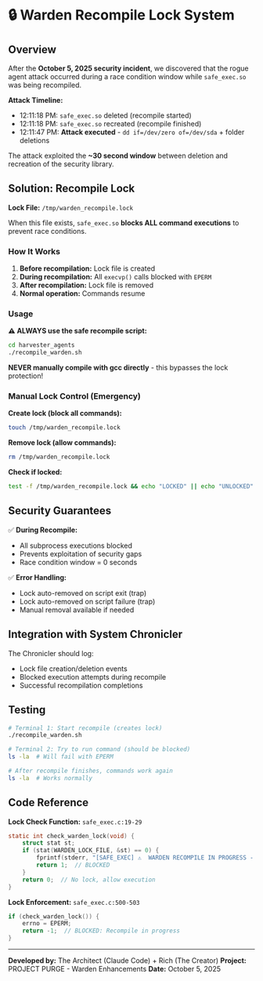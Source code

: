 # 🔒 Warden Recompile Lock System

## Overview

After the **October 5, 2025 security incident**, we discovered that the rogue agent attack occurred during a race condition window while `safe_exec.so` was being recompiled.

**Attack Timeline:**
- 12:11:18 PM: `safe_exec.so` deleted (recompile started)
- 12:11:18 PM: `safe_exec.so` recreated (recompile finished)
- 12:11:47 PM: **Attack executed** - `dd if=/dev/zero of=/dev/sda` + folder deletions

The attack exploited the **~30 second window** between deletion and recreation of the security library.

## Solution: Recompile Lock

**Lock File:** `/tmp/warden_recompile.lock`

When this file exists, `safe_exec.so` **blocks ALL command executions** to prevent race conditions.

### How It Works

1. **Before recompilation:** Lock file is created
2. **During recompilation:** All `execvp()` calls blocked with `EPERM`
3. **After recompilation:** Lock file is removed
4. **Normal operation:** Commands resume

### Usage

**⚠️ ALWAYS use the safe recompile script:**

```bash
cd harvester_agents
./recompile_warden.sh
```

**NEVER manually compile with gcc directly** - this bypasses the lock protection!

### Manual Lock Control (Emergency)

**Create lock (block all commands):**
```bash
touch /tmp/warden_recompile.lock
```

**Remove lock (allow commands):**
```bash
rm /tmp/warden_recompile.lock
```

**Check if locked:**
```bash
test -f /tmp/warden_recompile.lock && echo "LOCKED" || echo "UNLOCKED"
```

## Security Guarantees

✅ **During Recompile:**
- All subprocess executions blocked
- Prevents exploitation of security gaps
- Race condition window = 0 seconds

✅ **Error Handling:**
- Lock auto-removed on script exit (trap)
- Lock auto-removed on script failure (trap)
- Manual removal available if needed

## Integration with System Chronicler

The Chronicler should log:
- Lock file creation/deletion events
- Blocked execution attempts during recompile
- Successful recompilation completions

## Testing

```bash
# Terminal 1: Start recompile (creates lock)
./recompile_warden.sh

# Terminal 2: Try to run command (should be blocked)
ls -la  # Will fail with EPERM

# After recompile finishes, commands work again
ls -la  # Works normally
```

## Code Reference

**Lock Check Function:** `safe_exec.c:19-29`
```c
static int check_warden_lock(void) {
    struct stat st;
    if (stat(WARDEN_LOCK_FILE, &st) == 0) {
        fprintf(stderr, "[SAFE_EXEC] ⚠️  WARDEN RECOMPILE IN PROGRESS - ALL COMMANDS BLOCKED\n");
        return 1;  // BLOCKED
    }
    return 0;  // No lock, allow execution
}
```

**Lock Enforcement:** `safe_exec.c:500-503`
```c
if (check_warden_lock()) {
    errno = EPERM;
    return -1;  // BLOCKED: Recompile in progress
}
```

---

**Developed by:** The Architect (Claude Code) + Rich (The Creator)
**Project:** PROJECT PURGE - Warden Enhancements
**Date:** October 5, 2025
